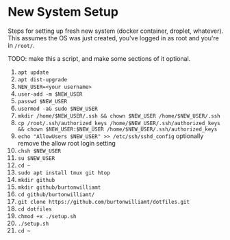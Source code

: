 # New System Setup

Steps for setting up fresh new system (docker container, droplet, whatever). This assumes the OS was just created, you've logged in as root and you're in `/root/`.

TODO: make this a script, and make some sections of it optional.

1. `apt update`
2. `apt dist-upgrade`
3. `NEW_USER=<your username>`
4. `user-add -m $NEW_USER`
5. `passwd $NEW_USER`
6. `usermod -aG sudo $NEW_USER`
7. `mkdir /home/$NEW_USER/.ssh && chown $NEW_USER /home/$NEW_USER/.ssh`
8. `cp /root/.ssh/authorized_keys /home/$NEW_USER/.ssh/authorized_keys && chown $NEW_USER:$NEW_USER /home/$NEW_USER/.ssh/authorized_keys`
9. `echo "AllowUsers $NEW_USER" >> /etc/ssh/sshd_config` optionally remove the allow root login setting
10. `chsh $NEW_USER`
11. `su $NEW_USER`
12. `cd ~`
13. `sudo apt install tmux git htop`
14. `mkdir github`
15. `mkdir github/burtonwilliamt`
16. `cd github/burtonwilliamt/`
17. `git clone https://github.com/burtonwilliamt/dotfiles.git`
18. `cd dotfiles`
19. `chmod +x ./setup.sh`
20. `./setup.sh`
21. `cd ~`
